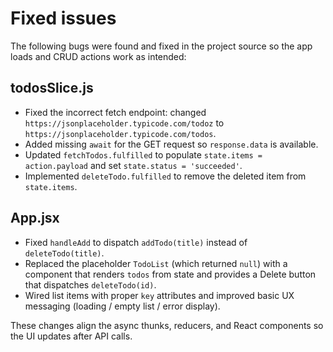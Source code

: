 # Fixed issues

The following bugs were found and fixed in the project source so the app loads and CRUD actions work as intended:

## todosSlice.js

  - Fixed the incorrect fetch endpoint: changed `https://jsonplaceholder.typicode.com/todoz` to `https://jsonplaceholder.typicode.com/todos`.
  - Added missing `await` for the GET request so `response.data` is available.
  - Updated `fetchTodos.fulfilled` to populate `state.items = action.payload` and set `state.status = 'succeeded'`.
  - Implemented `deleteTodo.fulfilled` to remove the deleted item from `state.items`.

## App.jsx
  - Fixed `handleAdd` to dispatch `addTodo(title)` instead of `deleteTodo(title)`.
  - Replaced the placeholder `TodoList` (which returned `null`) with a component that renders `todos` from state and provides a Delete button that dispatches `deleteTodo(id)`.
  - Wired list items with proper `key` attributes and improved basic UX messaging (loading / empty list / error display).

These changes align the async thunks, reducers, and React components so the UI updates after API calls.
